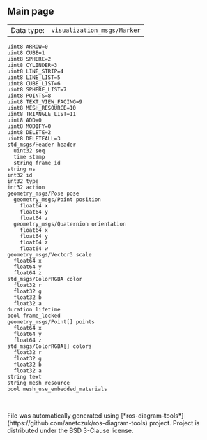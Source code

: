 <!--
File was automatically generated using 'ros-diagram-tools' project.
Project is distributed under the BSD 3-Clause license.
-->

## Main page

|     |     |
| --- | --- |
| Data type: | `visualization_msgs/Marker` |

```
uint8 ARROW=0
uint8 CUBE=1
uint8 SPHERE=2
uint8 CYLINDER=3
uint8 LINE_STRIP=4
uint8 LINE_LIST=5
uint8 CUBE_LIST=6
uint8 SPHERE_LIST=7
uint8 POINTS=8
uint8 TEXT_VIEW_FACING=9
uint8 MESH_RESOURCE=10
uint8 TRIANGLE_LIST=11
uint8 ADD=0
uint8 MODIFY=0
uint8 DELETE=2
uint8 DELETEALL=3
std_msgs/Header header
  uint32 seq
  time stamp
  string frame_id
string ns
int32 id
int32 type
int32 action
geometry_msgs/Pose pose
  geometry_msgs/Point position
    float64 x
    float64 y
    float64 z
  geometry_msgs/Quaternion orientation
    float64 x
    float64 y
    float64 z
    float64 w
geometry_msgs/Vector3 scale
  float64 x
  float64 y
  float64 z
std_msgs/ColorRGBA color
  float32 r
  float32 g
  float32 b
  float32 a
duration lifetime
bool frame_locked
geometry_msgs/Point[] points
  float64 x
  float64 y
  float64 z
std_msgs/ColorRGBA[] colors
  float32 r
  float32 g
  float32 b
  float32 a
string text
string mesh_resource
bool mesh_use_embedded_materials


```


</br>
File was automatically generated using [*ros-diagram-tools*](https://github.com/anetczuk/ros-diagram-tools) project.
Project is distributed under the BSD 3-Clause license.
